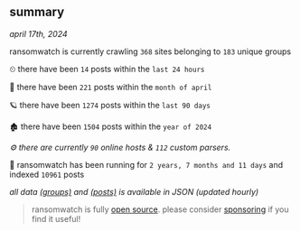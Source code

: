 
## summary
_april 17th, 2024_

ransomwatch is currently crawling `368` sites belonging to `183` unique groups

⏲ there have been `14` posts within the `last 24 hours`

🦈 there have been `221` posts within the `month of april`

🪐 there have been `1274` posts within the `last 90 days`

🏚 there have been `1504` posts within the `year of 2024`

_⚙️ there are currently `90` online hosts & `112` custom parsers._

🦕 ransomwatch has been running for `2 years, 7 months and 11 days` and indexed `10961` posts

_all data  [(groups)](http://ransomwhat.telemetry.ltd/groups) and [(posts)](http://ransomwhat.telemetry.ltd/posts) is available in JSON (updated hourly)_

> ransomwatch is fully [open source](https://github.com/joshhighet/ransomwatch#ransomwatch--). please consider [sponsoring](https://github.com/sponsors/joshhighet) if you find it useful!
